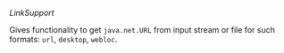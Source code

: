 *LinkSupport*

Gives functionality to get `java.net.URL` from input stream or file for such formats: `url`, `desktop`, `webloc`.
